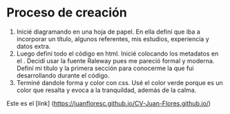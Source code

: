 # Proceso de creación
1. Inicié diagramando en una hoja de papel. En ella definí que iba a incorporar un título, algunos referentes, mis estudios, experiencia y datos extra.
2. Luego definí todo el código en html. Inicié colocando los metadatos en el <head>. Decidí usar la fuente Raleway pues me pareció formal y moderna. Definí mi título y la primera sección para conocerme la que fui desarrollando durante el código.
3. Terminé dandole forma y color con css. Usé el color verde porque es un color que resalta y evoca a la tranquildad, además de la calma.

Este es el [link] (https://juanfloresc.github.io/CV-Juan-Flores.github.io/)
